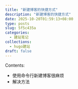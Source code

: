 ```yaml
---
title: "新建博客的快捷方式"
description: "新建博客的快捷方式"  
date: 2025-10-20T01:59:13+08:00
type: posts
slug: 5f5c435a
categories: 
  - 建站笔记
collections: 
  - hugo建站
draft: false   
---
```


Contents:

- 使用命令行新建博客很麻烦
- 解决方法

<!--more-->

